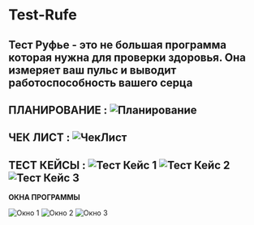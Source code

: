 # Test-Rufe
**Тест Руфье - это не большая программа которая нужна для проверки здоровья. Она измеряет ваш пульс и выводит работоспособность вашего серца**
---------------------------------------------------------------------------------------------------------------------------------------------------------
**ПЛАНИРОВАНИЕ :**
![Планирование](https://github.com/IslamBakirov/Test-Rufe/assets/136071164/1386ffeb-657d-4d63-81f3-4f9065c47231)
---------------------------------------------------------------------------------------------------------------------------------------------------------
**ЧЕК ЛИСТ :**
![ЧекЛист](https://github.com/IslamBakirov/Test-Rufe/assets/136071164/0d2106bb-008f-4c89-9c3e-19840a45ff30)
---------------------------------------------------------------------------------------------------------------------------------------------------------
**ТЕСТ КЕЙСЫ :**
![Тест Кейс 1](https://github.com/IslamBakirov/Test-Rufe/assets/136071164/b0d16a71-2b9f-4a11-9a84-2064e495e825)
![Тест Кейс 2](https://github.com/IslamBakirov/Test-Rufe/assets/136071164/f64025c2-9bdd-48d1-bf58-6f6524e0a42f)
![Тест Кейс 3](https://github.com/IslamBakirov/Test-Rufe/assets/136071164/2b7f5e49-c4c7-4f13-a2cc-96415c550aae)
---------------------------------------------------------------------------------------------------------------------------------------------------------
**ОКНА ПРОГРАММЫ**

![Окно 1](https://github.com/IslamBakirov/Test-Rufe/assets/136071164/7bd5ffd9-7561-4604-8b60-6002ed366570)
![Окно 2](https://github.com/IslamBakirov/Test-Rufe/assets/136071164/9d07f764-e4fc-4f92-8904-5cb0ccc816a2)
![Окно 3](https://github.com/IslamBakirov/Test-Rufe/assets/136071164/653f0aea-a865-4a1c-b983-25201ec6f0e4)
